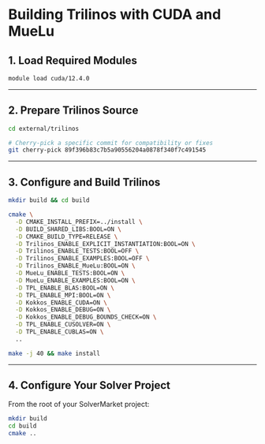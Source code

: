 # Building Trilinos with CUDA and MueLu

## 1. Load Required Modules

```bash
module load cuda/12.4.0
```
---

## 2. Prepare Trilinos Source

```bash
cd external/trilinos

# Cherry-pick a specific commit for compatibility or fixes
git cherry-pick 89f396b83c7b5a90556204a0878f340f7c491545
```
---

## 3. Configure and Build Trilinos

```bash
mkdir build && cd build

cmake \
  -D CMAKE_INSTALL_PREFIX=../install \
  -D BUILD_SHARED_LIBS:BOOL=ON \
  -D CMAKE_BUILD_TYPE=RELEASE \
  -D Trilinos_ENABLE_EXPLICIT_INSTANTIATION:BOOL=ON \
  -D Trilinos_ENABLE_TESTS:BOOL=OFF \
  -D Trilinos_ENABLE_EXAMPLES:BOOL=OFF \
  -D Trilinos_ENABLE_MueLu:BOOL=ON \
  -D MueLu_ENABLE_TESTS:BOOL=ON \
  -D MueLu_ENABLE_EXAMPLES:BOOL=ON \
  -D TPL_ENABLE_BLAS:BOOL=ON \
  -D TPL_ENABLE_MPI:BOOL=ON \
  -D Kokkos_ENABLE_CUDA=ON \
  -D Kokkos_ENABLE_DEBUG=ON \
  -D Kokkos_ENABLE_DEBUG_BOUNDS_CHECK=ON \
  -D TPL_ENABLE_CUSOLVER=ON \
  -D TPL_ENABLE_CUBLAS=ON \
  ..

make -j 40 && make install
```

---

## 4. Configure Your Solver Project

From the root of your SolverMarket project:

```bash
mkdir build
cd build
cmake ..
```
